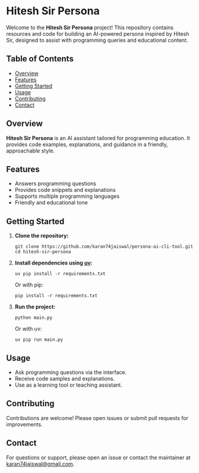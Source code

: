 # Hitesh Sir Persona

Welcome to the **Hitesh Sir Persona** project! This repository contains resources and code for building an AI-powered persona inspired by Hitesh Sir, designed to assist with programming queries and educational content.

## Table of Contents

- [Overview](#overview)
- [Features](#features)
- [Getting Started](#getting-started)
- [Usage](#usage)
- [Contributing](#contributing)
- [Contact](#contact)

## Overview

**Hitesh Sir Persona** is an AI assistant tailored for programming education. It provides code examples, explanations, and guidance in a friendly, approachable style.

## Features

- Answers programming questions
- Provides code snippets and explanations
- Supports multiple programming languages
- Friendly and educational tone

## Getting Started

1. **Clone the repository:**

   ```
   git clone https://github.com/karan74jaiswal/persona-ai-cli-tool.git
   cd hitesh-sir-persona
   ```

2. **Install dependencies using [uv](https://github.com/astral-sh/uv):**

   ```
   uv pip install -r requirements.txt
   ```

   Or with pip:

   ```
   pip install -r requirements.txt
   ```

3. **Run the project:**
   ```
   python main.py
   ```
   Or with uv:
   ```
   uv pip run main.py
   ```

## Usage

- Ask programming questions via the interface.
- Receive code samples and explanations.
- Use as a learning tool or teaching assistant.

## Contributing

Contributions are welcome! Please open issues or submit pull requests for improvements.

## Contact

For questions or support, please open an issue or contact the maintainer at karan74jaiswal@gmail.com.
